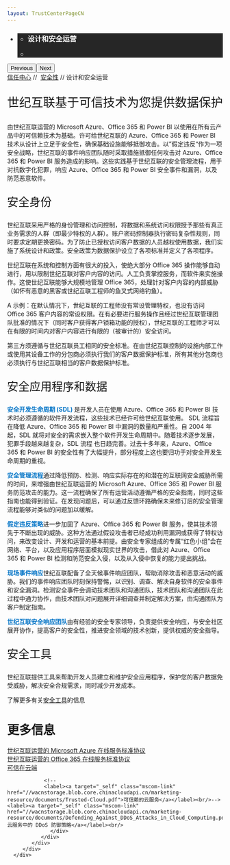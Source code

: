 ```yaml
---
layout: TrustCenterPageCN
---
```

<div class="row-fluid">
   <div class="span">
      <div>
         <div id="HeroWrapper" data-cols="1" data-view1="1" data-view2="1" data-view3="1" data-view4="1" class="row-fluid wider hero grid-container">
            <div class="span bp0-col-1-1 bp1-col-1-1 bp2-col-1-1 bp3-col-1-1">
               <div bi:type="slideshow" class="slideshow slideshow-hero hero" xmlns:bi="urn:schemas-microsoft-com:mscom:bi">
                  <ul bi:type="list" class="slides">
                     <li id="slide-1" bi:index="0" selectBi="">
                        <div class="heroitem light-foreground" bi:type="heroitem">
                           <div class="media" bi:parenttitle="t1">
                              <a href="" bi:track="False" bi:titleflag="t1" bi:index="0">
                                 <div data-picture="" data-alt="You are in control of your data" data-disable-swap-below="">
                                    <div data-src="https://c.s-microsoft.com/en-us/CMSImages/MS_TrustCenter_Privacy_Header.jpg?version=dc9c5b9b-c334-7922-892a-15c2cd65053d"></div>
                                    <noscript></noscript>
                                 </div>
                              </a>
                           </div>
                           <div class="text" bi:type="cta">
                              <div class="text-container">
                                 <div class="box" style="background: rgba(0,0,0,.85); color: #FFFFFF;">
                                    <ul bi:type="list" class="headerCaption subpageHeaderCaption">
                                       <li class="box-title">
                                          <h3 class="box-title" bi:type="title" bi:title="t1" style="color: #FFFFFF;">设计和安全运营</h3>
                                       </li>
                                       <li class="box-actions box-description"><a target="_self" class="mscom-link" href=""></a></li>
                                    </ul>
                                 </div>
                              </div>
                           </div>
                        </div>
                     </li>
                  </ul>
                  <div class="navigation international" bi:track="false">
                     <div class="grid-container settop" data-title-text="Go To Slide "></div>
                  </div>
                  <div class="prev-next" bi:track="false"><button class="prev"><span class="icon-left" aria-hidden="true"></span><span class="screen-reader-text">Previous</span></button><button class="next"><span class="icon-right" aria-hidden="true"></span><span class="screen-reader-text">Next</span></button></div>
                  <div id="play-pause" class="play-pause" style="display:none">
                     <div class="pause"><button id="pauseButton" class="pause_button"><span class="icon-pause" aria-hidden="true"></span><span class="screen-reader-text">Pause</span></button></div>
                     <div class="play"><button id="playButton" class="play_button"><span class="icon-play" aria-hidden="true"></span><span class="screen-reader-text">Play</span></button></div>
                  </div>
               </div>
            </div>
         </div>
         <div id="BreadcrumbWrapper" data-cols="1" data-view1="1" data-view2="1" data-view3="1" data-view4="1" class="row-fluid grid-container mscom-grid-container breadcrumbs">
            <div class="span bp0-col-1-1 bp1-col-1-1 bp2-col-1-1 bp3-col-1-1"><a target="_self" class="mscom-link" href="../default-cn.html">信任中心</a> // 
               <a target="_self" class="mscom-link" href="../security/default-cn.html">安全性</a> // 设计和安全运营
            </div>
         </div>
         <div id="ContentWrapper" data-cols="2" data-view1="1" data-view2="2" data-view3="2" data-view4="2" class="row-fluid subpageBody">
            <div class="span bp0-col-1-1 bp2-col-2-1 bp3-col-2-1 bp1-col-2-2">
               <p style="font-size:28px;font-weight:500;">世纪互联基于可信技术为您提供数据保护</p>
               <p>由世纪互联运营的 Microsoft Azure、Office 365 和 Power BI 以使用在所有云产品中的可信赖技术为基础。许可给世纪互联的 Azure、Office 365 和 Power BI 技术从设计上立足于安全性，确保基础设施能够抵御攻击。以”假定违反“作为一项安全战略，世纪互联的事件响应团队随时采取措施抵御任何攻击对 Azure、Office 365 和 Power BI 服务造成的影响。这些实践基于世纪互联的安全管理流程，用于对抗数字化犯罪，响应 Azure、Office 365 和 Power BI 安全事件和漏洞，以及防范恶意软件。
               </p>
               <p style="font-size:26px;font-weight:500;">安全身份</p>
               <p>世纪互联采用严格的身份管理和访问控制，将数据和系统访问权限授予那些有真正业务需求的人群（即最少特权的人群）。账户密码控制器执行密码复杂性规则，同时要求定期更换密码。为了防止已授权访问客户数据的人员越权使用数据，我们实施了系统设计和政策。安全政策为数据保护设立了各项标准并定义了各项程序。</p>
               <p>世纪互联在系统和控制方面有很大的投入，使绝大部分 Office 365 操作能够自动进行，用以限制世纪互联对客户内容的访问。人工负责掌控服务，而软件来实施操作。这使世纪互联能够大规模地管理 Office 365，处理针对客户内容的内部威胁（如怀有恶意的黑客或世纪互联工程师的鱼叉式网络钓鱼）。</p>
               <p>A 示例：在默认情况下，世纪互联的工程师没有常设管理特权，也没有访问 Office 365 客户内容的常设权限。在有必要进行服务操作且经过世纪互联管理团队批准的情况下（同时客户获得客户锁箱功能的授权），世纪互联的工程师才可以在有限的时间内对客户内容进行有限的（被审计的）安全访问。</p>
               <p>第三方须遵循与世纪互联员工相同的安全标准。在由世纪互联控制的设施内部工作或使用其设备工作的分包商必须执行我们的客户数据保护标准，所有其他分包商也必须执行与世纪互联相当的客户数据保护标准。</p>
               <p style="font-size:26px;font-weight:500;">安全应用程序和数据</p>
               <p><strong style="color:rgb(0,115,198)">安全开发生命周期 (SDL) </strong>是开发人员在使用 Azure、Office 365 和 Power BI 技术时必须遵循的软件开发流程，这些技术已经许可给世纪互联使用。 SDL 流程旨在降低 Azure、Office 365 和 Power BI 中漏洞的数量和严重性。自 2004 年起，SDL 就将对安全的需求嵌入整个软件开发生命周期中。随着技术逐步发展，犯罪手段越来越复杂，SDL 流程 也日趋完善。过去十多年来，Azure、Office 365 和 Power BI 的安全性有了大幅提升，部分程度上这也要归功于对安全开发生命周期的重视。<!--<br/><a target="_self" class="mscom-link withArrow" href="#"><img src="https://c.s-microsoft.com/en-us/CMSImages/Arrow-nobg.spng?version=4af37876-de78-d419-6f89-7890a74d4158" class="mscom-image" alt="Arrow | Navigate To Encryption" width="21" height="19">了解更多</a>--></p>
                <p><strong style="color:rgb(0,115,198)">安全管理流程</strong>通过降低预防、检测、响应实际存在的和潜在的互联网安全威胁所需的时间，来增强由世纪互联运营的 Microsoft Azure、Office 365 和 Power BI 服务防范攻击的能力。这一流程确保了所有运营活动遵循严格的安全指南，同时这些指南也能得到验证。在发现问题后，可以通过反馈环路确保未来修订后的安全管理流程能够对类似的问题加以缓解。<!--<br/><a target="_self" class="mscom-link withArrow" href="#"><img src="https://c.s-microsoft.com/en-us/CMSImages/Arrow-nobg.png?version=4af37876-de78-d419-6f89-7890a74d4158" class="mscom-image" alt="Arrow | Navigate To Encryption" width="21" height="19">了解更多</a>--></p>
                <p><strong style="color:rgb(0,115,198)">假定违反策略</strong>进一步加固了 Azure、Office 365 和 Power BI 服务，使其技术领先于不断出现的威胁。这种方法通过假设攻击者已经成功利用漏洞或获得了特权访问，来改变设计、开发和运营的基本前提。由安全专家组成的专属“红色小组”会在网络、平台，以及应用程序层面模拟现实世界的攻击，借此对 Azure、Office 365 和 Power BI 检测和防范安全入侵，以及从入侵中恢复的能力提出挑战。<!--<br/><a target="_self" class="mscom-link withArrow" href="#"><img src="https://c.s-microsoft.com/en-us/CMSImages/Arrow-nobg.png?version=4af37876-de78-d419-6f89-7890a74d4158" class="mscom-image" alt="Arrow | Navigate To Encryption" width="21" height="19">了解更多</a>--></p>
                <p><strong style="color:rgb(0,115,198)">现场事件响应</strong>世纪互联配备了全天候事件响应团队，帮助消除攻击和恶意活动的威胁。我们的事件响应团队时刻保持警惕，以识别、调查、解决自身软件的安全事件和安全漏洞。检测安全事件会调动技术团队和沟通团队，技术团队和沟通团队在此过程中通力协作，由技术团队对问题展开详细调查并制定解决方案，由沟通团队为客户制定指南。</p>
                <p><strong style="color:rgb(0,115,198)">世纪互联安全响应团队</strong>由有经验的安全专家领导，负责提供安全响应，与安全社区展开协作，提高客户的安全性，推进安全领域的技术创新，提供权威的安全指导。</p>
                <p style="font-size:26px;font-weight:500;">安全工具</p>
                <p>世纪互联提供工具来帮助开发人员建立和维护安全应用程序，保护您的客户数据免受威胁，解决安全合规需求，同时减少开发成本。</p>
                <p>了解更多有关<a href="https://www.microsoft.com/en-us/sdl/default.aspx">安全工具</a>的信息</p>
            </div>
            <div class="span bp0-col-1-1 bp2-col-2-1 bp3-col-2-1 bp1-col-2-2 bp0-clear bp1-clear">
               <div id="SideBarWrapper" data-cols="1" data-view1="1" data-view2="1" data-view3="1" data-view4="1" class="row-fluid">
                  <div id="HelpfulInformation" class="span bp0-col-1-1 bp1-col-1-1 bp2-col-1-1 bp3-col-1-1">
                     <h1>更多信息</h1>
                     <label><a target="_self" class="mscom-link" href="https://www.azure.cn/support/legal/subscription-agreement/">世纪互联运营的 Microsoft Azure 在线服务标准协议</a></label><br/>
                     <label><a target="_self" class="mscom-link" href="http://www.21vbluecloud.com/office365/O365-AgreeWebDir/">世纪互联运营的 Office 365 在线服务标准协议</a></label><br/><label><a target="_self" class="mscom-link" href="//wacnstorage.blob.core.chinacloudapi.cn/marketing-resource/documents/Trusting_the_Cloud.pdf">可信在云端</a></label><br/>
                
                <!--
                <label><a target="_self" class="mscom-link"                    href="//wacnstorage.blob.core.chinacloudapi.cn/marketing-resource/documents/Trusted-Cloud.pdf">可信赖的云服务</a></label><br/>--><label><a target="_self" class="mscom-link" href="//wacnstorage.blob.core.chinacloudapi.cn/marketing-resource/documents/Defending_Against_DDoS_Attacks_in_Cloud_Computing.pdf">云服务中的 DDoS 防御策略</a></label><br/>
                  </div>
               </div>
            </div>
         </div>
      </div>
   </div>
</div>
<div class="row-fluid" data-view4="1" data-view3="1" data-view2="1" data-view1="1" data-cols="1">
   <div class="span bp0-col-1-1 bp1-col-1-1 bp2-col-1-1 bp3-col-1-1"></div>
</div>
